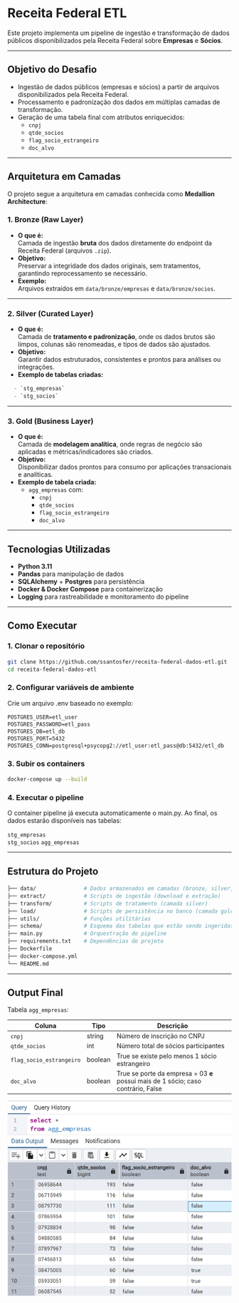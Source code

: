 # Receita Federal ETL

Este projeto implementa um pipeline de ingestão e transformação de dados públicos disponibilizados pela Receita Federal sobre **Empresas** e **Sócios**.  

---

## Objetivo do Desafio

- Ingestão de dados públicos (empresas e sócios) a partir de arquivos disponibilizados pela Receita Federal.
- Processamento e padronização dos dados em múltiplas camadas de transformação.
- Geração de uma tabela final com atributos enriquecidos:
  - `cnpj`
  - `qtde_socios`
  - `flag_socio_estrangeiro`
  - `doc_alvo`

---

## Arquitetura em Camadas

O projeto segue a arquitetura em camadas conhecida como **Medallion Architecture**:

### 1. Bronze (Raw Layer)
- **O que é:**  
  Camada de ingestão **bruta** dos dados diretamente do endpoint da Receita Federal (arquivos `.zip`).
- **Objetivo:**  
  Preservar a integridade dos dados originais, sem tratamentos, garantindo reprocessamento se necessário.
- **Exemplo:**  
  Arquivos extraídos em `data/bronze/empresas` e `data/bronze/socios`.

---

### 2. Silver (Curated Layer)
- **O que é:**  
  Camada de **tratamento e padronização**, onde os dados brutos são limpos, colunas são renomeadas, e tipos de dados são ajustados.
- **Objetivo:**  
  Garantir dados estruturados, consistentes e prontos para análises ou integrações.
- **Exemplo de tabelas criadas:**
```sql  
  - `stg_empresas`  
  - `stg_socios`
```
---

### 3. Gold (Business Layer)
- **O que é:**  
  Camada de **modelagem analítica**, onde regras de negócio são aplicadas e métricas/indicadores são criados.
- **Objetivo:**  
  Disponibilizar dados prontos para consumo por aplicações transacionais e analíticas.
- **Exemplo de tabela criada:**  
  - `agg_empresas` com:
    - `cnpj`
    - `qtde_socios`
    - `flag_socio_estrangeiro`
    - `doc_alvo`

---

## Tecnologias Utilizadas

- **Python 3.11**
- **Pandas** para manipulação de dados
- **SQLAlchemy** + **Postgres** para persistência
- **Docker & Docker Compose** para containerização
- **Logging** para rastreabilidade e monitoramento do pipeline

---

## Como Executar

### 1. Clonar o repositório
```bash
git clone https://github.com/ssantosfer/receita-federal-dados-etl.git
cd receita-federal-dados-etl
```

### 2. Configurar variáveis de ambiente
Crie um arquivo .env baseado no exemplo:
``` .env
POSTGRES_USER=etl_user
POSTGRES_PASSWORD=etl_pass
POSTGRES_DB=etl_db
POSTGRES_PORT=5432
POSTGRES_CONN=postgresql+psycopg2://etl_user:etl_pass@db:5432/etl_db
```
### 3. Subir os containers
```bash
docker-compose up --build
```

### 4. Executar o pipeline
O container pipeline já executa automaticamente o main.py.
Ao final, os dados estarão disponíveis nas tabelas:

`stg_empresas`  
`stg_socios`
`agg_empresas`

---

## Estrutura do Projeto
```bash
├── data/               # Dados armazenados em camadas (bronze, silver,gold)
├── extract/            # Scripts de ingestão (download e extração)
├── transform/          # Scripts de tratamento (camada silver)
├── load/               # Scripts de persistência no banco (camada gold)
├── utils/              # Funções utilitárias
├── schema/             # Esquema das tabelas que estão sendo ingeridas
├── main.py             # Orquestração do pipeline
├── requirements.txt    # Dependências do projeto
├── Dockerfile
├── docker-compose.yml
└── README.md
```
---

## Output Final

Tabela `agg_empresas`:

| Coluna                   | Tipo    | Descrição                                                                 |
| ------------------------ | ------- | ------------------------------------------------------------------------- |
| `cnpj`                   | string  | Número de inscrição no CNPJ                                               |
| `qtde_socios`            | int     | Número total de sócios participantes                                      |
| `flag_socio_estrangeiro` | boolean | True se existe pelo menos 1 sócio estrangeiro                             |
| `doc_alvo`               | boolean | True se porte da empresa = 03 **e** possui mais de 1 sócio; caso contrário, False |

![alt text](image.png)